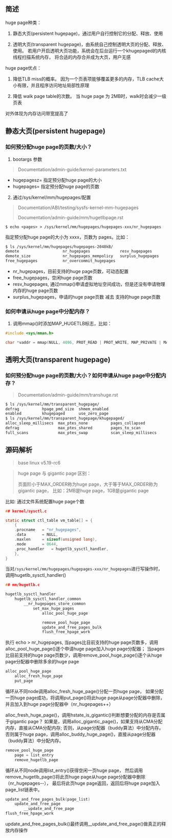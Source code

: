 ## 简述

huge page种类：

1. 静态大页(persistent hugepage)，通过用户自行控制它的分配、释放、使用

2. 透明大页(transparent hugepage)，由系统自己控制透明大页的分配、释放、使用。
若用户开启透明大页功能，系统会在后台运行一个khugepaged的内核线程扫描系统内存，
将合适的内存合并成为大页，用户无感

huge page优点：

1. 降低TLB miss的概率。
因为一个页表项能够覆盖更多的内存，TLB cache大小有限，并且程序访问地址局部性原理

2. 降低 walk page table的次数。
当 huge page 为 2MB时，walk时会减少一级页表

对外体现为内存访问带宽提高了

## 静态大页(persistent hugepage)

### 如何预分配huge page的页数/大小？

1. bootargs 参数

> Documentation/admin-guide/kernel-parameters.txt

* hugepagesz= 指定预分配huge page的大小
* hugepages= 指定预分配huge page的页数

2. 通过/sys/kernel/mm/hugepages/配置

> Documentation/ABI/testing/sysfs-kernel-mm-hugepages
>
> Documentation/admin-guide/mm/hugetlbpage.rst

`$ echo <pages> > /sys/kernel/mm/hugepages/hugepages-xxx/nr_hugepages`

指定预分配huge page的大小为 xxxx，页数为 pages。比如：

```bash
$ ls /sys/kernel/mm/hugepages/hugepages-2048kB/
demote                   nr_hugepages             resv_hugepages
demote_size              nr_hugepages_mempolicy   surplus_hugepages
free_hugepages           nr_overcommit_hugepages
```

* nr_hugepages，目前支持的huge page页数，可动态配置
* free_hugepages，空闲huge page页数
* resv_hugepages, 通过mmap()申请虚拟地址空间成功，但是还没有申请物理内存的huge page页数
* surplus_hugepages，申请的huge page页数 减去 支持的huge page页数

### 如何申请从huge page中分配内存？

1. 调用mmap()时添加MAP_HUGETLB标志，比如：

```c
#include <sys/mman.h>

char *vaddr = mmap(NULL, 4096, PROT_READ | PROT_WRITE, MAP_PRIVATE | MAP_ANONYMOUS | MAP_HUGETLB, -1, 0);
```

## 透明大页(transparent hugepage)

### 如何预分配huge page的页数/大小？如何申请从huge page中分配内存？

> Documentation/admin-guide/mm/transhuge.rst

```bash
$ ls /sys/kernel/mm/transparent_hugepage/
defrag          hpage_pmd_size  shmem_enabled
enabled         khugepaged      use_zero_page
$ ls /sys/kernel/mm/transparent_hugepage/khugepaged/
alloc_sleep_millisecs  max_ptes_none          pages_collapsed
defrag                 max_ptes_shared        pages_to_scan
full_scans             max_ptes_swap          scan_sleep_millisecs
```

## 源码解析

> base linux v5.19-rc6

> huge page 与 gigantic page 区别：
>
> 页面阶小于MAX_ORDER称为huge page，大于等于MAX_ORDER称为gigantic page，
> 比如：2MB是huge page，1GB是gigantic page

比如: 通过文件系统配置huge page个数

```c
## kernel/sysctl.c

static struct ctl_table vm_table[] = {
	{
	.procname	= "nr_hugepages",
	.data		= NULL,
	.maxlen		= sizeof(unsigned long),
	.mode		= 0644,
	.proc_handler	= hugetlb_sysctl_handler,
	},
}
```

当对`/sys/kernel/mm/hugepages/hugepages-xxx/nr_hugepages`进行写操作时，
调用hugetlb_sysctl_handler()

```c
## mm/hugetlb.c

hugetlb_sysctl_handler
    hugetlb_sysctl_handler_common
        __nr_hugepages_store_common
            set_max_huge_pages
                alloc_pool_huge_page

                remove_pool_huge_page
                update_and_free_pages_bulk
                flush_free_hpage_work
```

执行 echo <pages> > nr_hugepages,
当pages比目前支持的huge page页数多，调用alloc_pool_huge_page()逐个申请huge page加入huge page分配器；
当pages比目前支持的huge page页数少，调用remove_pool_huge_page()逐个从huge page分配器中删除多余的huge page

```c
alloc_pool_huge_page
    alloc_fresh_huge_page
    put_page
```

循环从不同node调用alloc_fresh_huge_page()分配一页huge page，
如果分配一页huge page成功，将调用put_page()将此huge page从page分配器中删除，
并且加入到huge page分配器中（nr_hugepages++）

alloc_fresh_huge_page()，调用hstate_is_gigantic()判断想要分配的内存是否属于gigantic page？
如果是，调用alloc_gigantic_page()，如果支持从CMA分配内存，直接从CMA分配内存; 否则，从page分配器（buddy算法）中分配内存。
否则属于huge page，调用alloc_buddy_huge_page()，直接从page分配器（buddy算法）中分配内存。

```c
remove_pool_huge_page
    page = list_entry
    remove_hugetlb_page
```

循环从不同node调用list_entry()获得空闲一页huge page，
然后调用remove_hugetlb_page()将此页huge page从huge page分配器中删除（nr_hugepages--），
最后将此页huge page返回，返回后将huge page加入page_list链表中。

```c
update_and_free_pages_bulk(page_list)
    update_and_free_page
        __update_and_free_page
flush_free_hpage_work
```

update_and_free_pages_bulk()最终调用__update_and_free_page()做真正的释放内存操作
